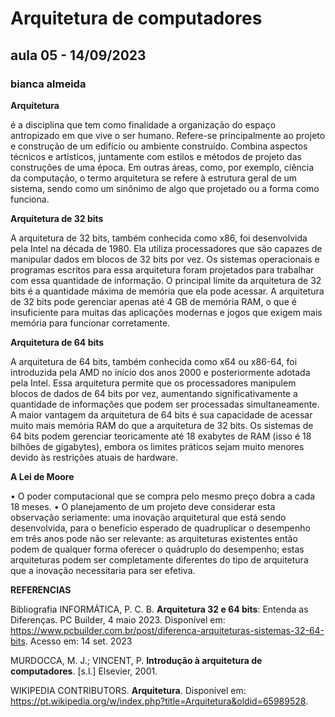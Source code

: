 # Arquitetura de computadores 
## aula 05 - 14/09/2023
### bianca almeida 

**Arquitetura** 

é a disciplina que tem como finalidade a organização do espaço antropizado em que vive o ser humano. Refere-se principalmente ao projeto e construção de um edifício ou ambiente construído. Combina aspectos técnicos e artísticos, juntamente com estilos e métodos de projeto das construções de uma época. Em outras áreas, como, por exemplo, ciência da computação, o termo arquitetura se refere à estrutura geral de um sistema, sendo como um sinônimo de algo que projetado ou a forma como funciona.

**Arquitetura de 32 bits**

A arquitetura de 32 bits, também conhecida como x86, foi desenvolvida pela Intel na década de 1980. Ela utiliza processadores que são capazes de manipular dados em blocos de 32 bits por vez. Os sistemas operacionais e programas escritos para essa arquitetura foram projetados para trabalhar com essa quantidade de informação.
O principal limite da arquitetura de 32 bits é a quantidade máxima de memória que ela pode acessar. A arquitetura de 32 bits pode gerenciar apenas até 4 GB de memória RAM, o que é insuficiente para muitas das aplicações modernas e jogos que exigem mais memória para funcionar corretamente.

**Arquitetura de 64 bits**

A arquitetura de 64 bits, também conhecida como x64 ou x86-64, foi introduzida pela AMD no início dos anos 2000 e posteriormente adotada pela Intel. Essa arquitetura permite que os processadores manipulem blocos de dados de 64 bits por vez, aumentando significativamente a quantidade de informações que podem ser processadas simultaneamente.
A maior vantagem da arquitetura de 64 bits é sua capacidade de acessar muito mais memória RAM do que a arquitetura de 32 bits. Os sistemas de 64 bits podem gerenciar teoricamente até 18 exabytes de RAM (isso é 18 bilhões de gigabytes), embora os limites práticos sejam muito menores devido às restrições atuais de hardware.

**A Lei de Moore**

• O poder computacional que se compra pelo mesmo preço dobra
a cada 18 meses.
• O planejamento de um projeto deve considerar esta observação
seriamente: uma inovação arquitetural que está sendo
desenvolvida, para o benefício esperado de quadruplicar o
desempenho em três anos pode não ser relevante:
as arquiteturas existentes então podem de qualquer forma
oferecer o quádruplo do desempenho;
estas arquiteturas podem ser completamente diferentes do
tipo de arquitetura que a inovação necessitaria para ser
efetiva.


**REFERENCIAS**

Bibliografia
INFORMÁTICA, P. C. B. **Arquitetura 32 e 64 bits**: Entenda as Diferenças. PC Builder, 4 maio 2023. Disponível em: <https://www.pcbuilder.com.br/post/diferenca-arquiteturas-sistemas-32-64-bits>. Acesso em: 14 set. 2023

MURDOCCA, M. J.; VINCENT, P. **Introdução à arquitetura de computadores**. [s.l.] Elsevier, 2001.

WIKIPEDIA CONTRIBUTORS. **Arquitetura**. Disponível em: <https://pt.wikipedia.org/w/index.php?title=Arquitetura&oldid=65989528>.

